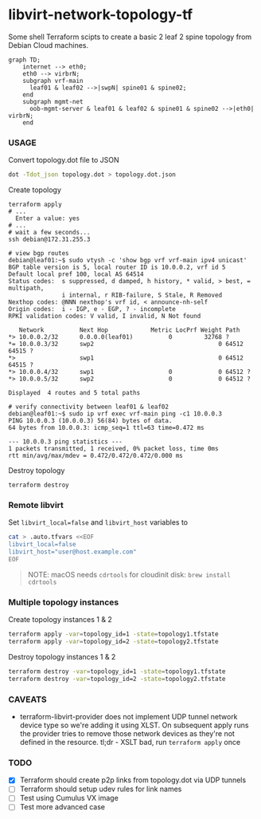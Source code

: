 # libvirt-network-topology-tf

Some shell Terraform scipts to create a basic 2 leaf 2 spine topology from Debian Cloud machines.

```mermaid
graph TD;
    internet --> eth0;
    eth0 --> virbrN;
    subgraph vrf-main
      leaf01 & leaf02 -->|swpN| spine01 & spine02;
    end
    subgraph mgmt-net
      oob-mgmt-server & leaf01 & leaf02 & spine01 & spine02 -->|eth0| virbrN;
    end
```

### USAGE

Convert topology.dot file to JSON

```sh
dot -Tdot_json topology.dot > topology.dot.json
```

Create topology

```
terraform apply
# ...
  Enter a value: yes
# ...
# wait a few seconds...
ssh debian@172.31.255.3

# view bgp routes
debian@leaf01:~$ sudo vtysh -c 'show bgp vrf vrf-main ipv4 unicast'
BGP table version is 5, local router ID is 10.0.0.2, vrf id 5
Default local pref 100, local AS 64514
Status codes:  s suppressed, d damped, h history, * valid, > best, = multipath,
               i internal, r RIB-failure, S Stale, R Removed
Nexthop codes: @NNN nexthop's vrf id, < announce-nh-self
Origin codes:  i - IGP, e - EGP, ? - incomplete
RPKI validation codes: V valid, I invalid, N Not found

   Network          Next Hop            Metric LocPrf Weight Path
*> 10.0.0.2/32      0.0.0.0(leaf01)          0         32768 ?
*= 10.0.0.3/32      swp2                                   0 64512 64515 ?
*>                  swp1                                   0 64512 64515 ?
*> 10.0.0.4/32      swp1                     0             0 64512 ?
*> 10.0.0.5/32      swp2                     0             0 64512 ?

Displayed  4 routes and 5 total paths

# verify connectivity between leaf01 & leaf02
debian@leaf01:~$ sudo ip vrf exec vrf-main ping -c1 10.0.0.3
PING 10.0.0.3 (10.0.0.3) 56(84) bytes of data.
64 bytes from 10.0.0.3: icmp_seq=1 ttl=63 time=0.472 ms

--- 10.0.0.3 ping statistics ---
1 packets transmitted, 1 received, 0% packet loss, time 0ms
rtt min/avg/max/mdev = 0.472/0.472/0.472/0.000 ms

```

Destroy topology

```
terraform destroy
```

### Remote libvirt

Set `libvirt_local=false` and `libvirt_host` variables to 

```sh
cat > .auto.tfvars <<EOF
libvirt_local=false
libvirt_host="user@host.example.com"
EOF
```

> NOTE: macOS needs `cdrtools` for cloudinit disk: `brew install cdrtools`

### Multiple topology instances

Create topology instances 1 & 2

```sh
terraform apply -var=topology_id=1 -state=topology1.tfstate
terraform apply -var=topology_id=2 -state=topology2.tfstate
```

Destroy topology instances 1 & 2

```sh
terraform destroy -var=topology_id=1 -state=topology1.tfstate
terraform destroy -var=topology_id=2 -state=topology2.tfstate
```

### CAVEATS

- terraform-libvirt-provider does not implement UDP tunnel network device type
  so we're adding it using XLST. On subsequent apply runs the provider tries to
  remove those network devices as they're not defined in the resource.
  tl;dr - XSLT bad, run `terraform apply` once

### TODO

- [x] Terraform should create p2p links from topology.dot via UDP tunnels
- [ ] Terraform should setup udev rules for link names
- [ ] Test using Cumulus VX image
- [ ] Test more advanced case
